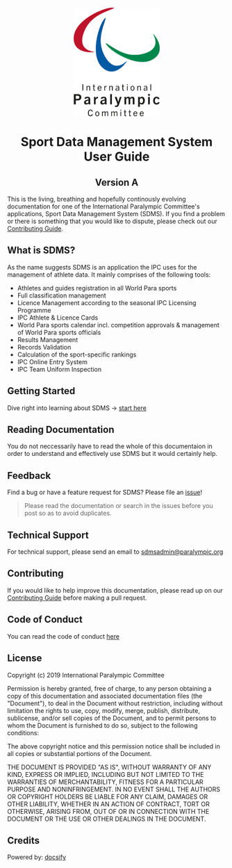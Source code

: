 <p align="center">
    <img src="https://github.com/paralympics/sdms-user-guide/blob/master/docs/_img/ipc_logo_500.jpg" height="250px" alt="International Paralympic Committee Logo">
</p>

<h1 align="center">Sport Data Management System User Guide</h1>
<h2 align="center">Version A</h2>

This is the living, breathing and hopefully continously evolving documentation for one of the International Paralympic Committee's applications, Sport Data Management System (SDMS). If you find a problem or there is something that you would like to dispute, please check out our [Contributing Guide](CONTRIBUTING.md).

## What is SDMS?

As the name suggests SDMS is an application the IPC uses for the management of athlete data. It mainly comprises of the following tools:

- Athletes and guides registration in all World Para sports
- Full classification management
- Licence Management according to the seasonal IPC Licensing Programme
- IPC Athlete & Licence Cards
- World Para sports calendar incl. competition approvals & management of World Para sports officials
- Results Management
- Records Validation
- Calculation of the sport-specific rankings
- IPC Online Entry System
- IPC Team Uniform Inspection

## Getting Started

Dive right into learning about SDMS -> [start here](https://paralympics.github.io/sdms-user-guide/#/layout-and-functionalities/access)

<!--## Troubleshooting

If you are experiencing some minor issues with SDMS please check [Troubleshooting](https://paralympics.github.io/sdms-user-guide/#/help/troubleshooting) or [FAQs](https://paralympics.github.io/sdms-user-guide/#/help/faqs).-->

## Reading Documentation

You do not neccessarily have to read the whole of this documentaion in order to understand and effectively use SDMS but it would certainly help.

## Feedback

Find a bug or have a feature request for SDMS? Please file an [issue](https://github.com/paralympics/sdms-user-guide/issues)!

> Please read the documentation or search in the issues before you post so as to avoid duplicates.

## Technical Support

For technical support, please send an email to [sdmsadmin@paralympic.org](mailto:sdmsadmin@paralympic.org)

## Contributing

If you would like to help improve this documentation, please read up on our [Contributing Guide](CONTRIBUTING.md) before making a pull request.

## Code of Conduct

You can read the code of conduct [here](CODE_OF_CONDUCT.md)

## License

Copyright (c) 2019 International Paralympic Committee

Permission is hereby granted, free of charge, to any person obtaining a copy
of this documentation and associated documentation files (the "Document"), to deal
in the Document without restriction, including without limitation the rights
to use, copy, modify, merge, publish, distribute, sublicense, and/or sell
copies of the Document, and to permit persons to whom the Document is
furnished to do so, subject to the following conditions:

The above copyright notice and this permission notice shall be included in all
copies or substantial portions of the Document.

THE DOCUMENT IS PROVIDED "AS IS", WITHOUT WARRANTY OF ANY KIND, EXPRESS OR
IMPLIED, INCLUDING BUT NOT LIMITED TO THE WARRANTIES OF MERCHANTABILITY,
FITNESS FOR A PARTICULAR PURPOSE AND NONINFRINGEMENT. IN NO EVENT SHALL THE
AUTHORS OR COPYRIGHT HOLDERS BE LIABLE FOR ANY CLAIM, DAMAGES OR OTHER
LIABILITY, WHETHER IN AN ACTION OF CONTRACT, TORT OR OTHERWISE, ARISING FROM,
OUT OF OR IN CONNECTION WITH THE DOCUMENT OR THE USE OR OTHER DEALINGS IN THE
DOCUMENT.

## Credits

Powered by: [docsify](https://docsify.js.org)

